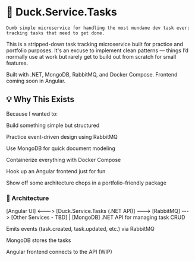 # 🦆 Duck.Service.Tasks

`Dumb simple microservice for handling the most mundane dev task ever: tracking tasks that need to get done.`

This is a stripped-down task tracking microservice built for practice and portfolio purposes. It's an excuse to implement clean patterns — things I’d normally use at work but rarely get to build out from scratch for small features.

Built with .NET, MongoDB, RabbitMQ, and Docker Compose. Frontend coming soon in Angular.

## 💡 Why This Exists
Because I wanted to:

Build something simple but structured

Practice event-driven design using RabbitMQ

Use MongoDB for quick document modeling

Containerize everything with Docker Compose

Hook up an Angular frontend just for fun

Show off some architecture chops in a portfolio-friendly package

### 🧱 Architecture
[Angular UI] <---> [Duck.Service.Tasks (.NET API)] ---> [RabbitMQ] ---> [Other Services - TBD]
                                  |
                              [MongoDB]
.NET API for managing task CRUD

Emits events (task.created, task.updated, etc.) via RabbitMQ

MongoDB stores the tasks

Angular frontend connects to the API (WIP)


